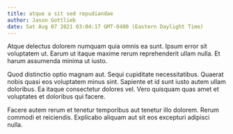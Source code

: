 ```yaml
---
title: atque a sit sed repudiandae
author: Jason Gottlieb
date: Sat Aug 07 2021 03:04:17 GMT-0400 (Eastern Daylight Time)
---
```

Atque delectus dolorem numquam quia omnis ea sunt. Ipsum error sit voluptatem ut. Earum ut itaque maxime rerum reprehenderit ullam nulla. Et harum assumenda minima ut iusto.

 Quod distinctio optio magnam aut. Sequi cupiditate necessitatibus. Quaerat nobis quasi eos voluptatem minus sint. Sapiente et id sunt iusto autem ullam doloribus. Ea itaque consectetur dolores vel. Vero quisquam quas amet et voluptates et doloribus qui facere.

 Facere autem rerum et tenetur temporibus aut tenetur illo dolorem. Rerum commodi et reiciendis. Explicabo aliquam aut sit eos excepturi adipisci nulla.